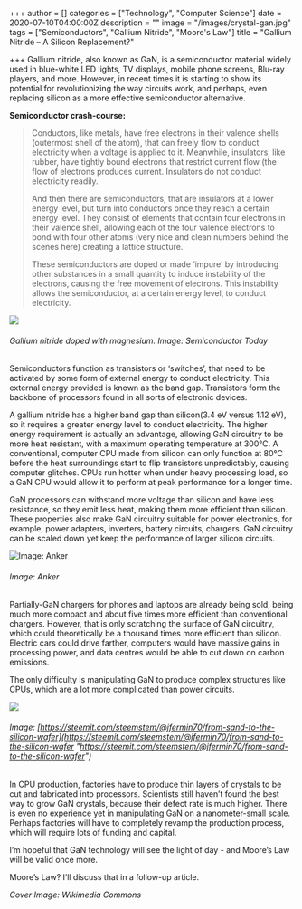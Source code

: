 +++
author = []
categories = ["Technology", "Computer Science"]
date = 2020-07-10T04:00:00Z
description = ""
image = "/images/crystal-gan.jpg"
tags = ["Semiconductors", "Gallium Nitride", "Moore's Law"]
title = "Gallium Nitride – A Silicon Replacement?"

+++
Gallium nitride, also known as GaN, is a semiconductor material widely used in blue-white LED lights, TV displays, mobile phone screens, Blu-ray players, and more. However, in recent times it is starting to show its potential for revolutionizing the way circuits work, and perhaps, even replacing silicon as a more effective semiconductor alternative.

**Semiconductor crash-course:**

> Conductors, like metals, have free electrons in their valence shells (outermost shell of the atom), that can freely flow to conduct electricity when a voltage is applied to it. Meanwhile, insulators, like rubber, have tightly bound electrons that restrict current flow (the flow of electrons produces current. Insulators do not conduct electricity readily.
>
> And then there are semiconductors, that are insulators at a lower energy level, but turn into conductors once they reach a certain energy level. They consist of elements that contain four electrons in their valence shell, allowing each of the four valence electrons to bond with four other atoms (very nice and clean numbers behind the scenes here) creating a lattice structure.
>
> These semiconductors are doped or made ‘impure’ by introducing other substances in a small quantity to induce instability of the electrons, causing the free movement of electrons. This instability allows the semiconductor, at a certain energy level, to conduct electricity.

![](/images/gandoping.gif)

###### Gallium nitride doped with magnesium. Image: Semiconductor Today

Semiconductors function as transistors or ‘switches’, that need to be activated by some form of external energy to conduct electricity. This external energy provided is known as the band gap. Transistors form the backbone of processors found in all sorts of electronic devices.

A gallium nitride has a higher band gap than silicon(3.4 eV versus 1.12 eV), so it requires a greater energy level to conduct electricity. The higher energy requirement is actually an advantage, allowing GaN circuitry to be more heat resistant, with a maximum operating temperature at 300°C. A conventional, computer CPU made from silicon can only function at 80°C before the heat surroundings start to flip transistors unpredictably, causing computer glitches. CPUs run hotter when under heavy processing load, so a GaN CPU would allow it to perform at peak performance for a longer time.

GaN processors can withstand more voltage than silicon and have less resistance, so they emit less heat, making them more efficient than silicon. These properties also make GaN circuitry suitable for power electronics, for example, power adapters, inverters, battery circuits, chargers. GaN circuitry can be scaled down yet keep the performance of larger silicon circuits.

![](/images/anker_charger.jpg "Image: Anker")

###### Image: Anker

Partially-GaN chargers for phones and laptops are already being sold, being much more compact and about five times more efficient than conventional chargers. However, that is only scratching the surface of GaN circuitry, which could theoretically be a thousand times more efficient than silicon. Electric cars could drive farther, computers would have massive gains in processing power, and data centres would be able to cut down on carbon emissions.

The only difficulty is manipulating GaN to produce complex structures like CPUs, which are a lot more complicated than power circuits.

![](/images/google-images.jpg)

###### Image: [https://steemit.com/steemstem/@jfermin70/from-sand-to-the-silicon-wafer](https://steemit.com/steemstem/@jfermin70/from-sand-to-the-silicon-wafer "https://steemit.com/steemstem/@jfermin70/from-sand-to-the-silicon-wafer")

In CPU production, factories have to produce thin layers of crystals to be cut and fabricated into processors. Scientists still haven’t found the best way to grow GaN crystals, because their defect rate is much higher. There is even no experience yet in manipulating GaN on a nanometer-small scale. Perhaps factories will have to completely revamp the production process, which will require lots of funding and capital.

I’m hopeful that GaN technology will see the light of day - and Moore’s Law will be valid once more.

Moore’s Law? I’ll discuss that in a follow-up article.

_Cover Image: Wikimedia Commons_